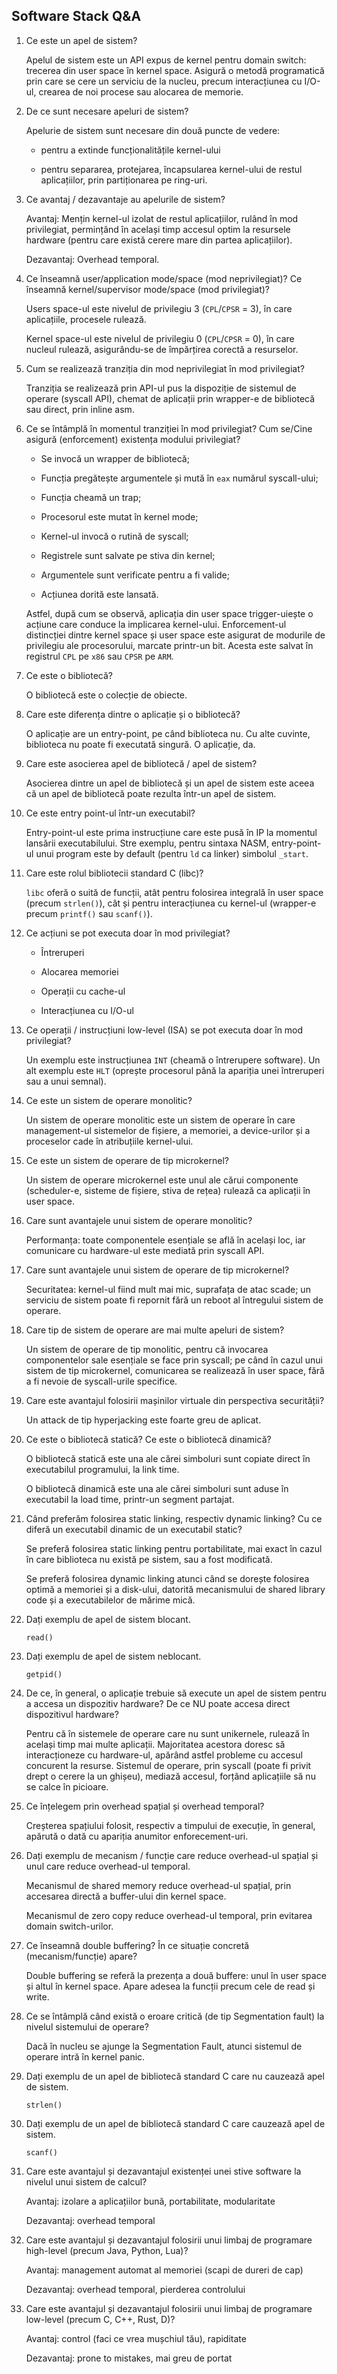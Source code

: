 ## Software Stack Q&A

1. Ce este un apel de sistem?

   Apelul de sistem este un API expus de kernel pentru domain switch: trecerea din user space în kernel space.
   Asigură o metodă programatică prin care se cere un serviciu de la nucleu, precum interacțiunea cu I/O-ul, crearea de noi procese sau alocarea de memorie.

1. De ce sunt necesare apeluri de sistem?

   Apelurie de sistem sunt necesare din două puncte de vedere:

   * pentru a extinde funcționalitățile kernel-ului

   * pentru separarea, protejarea, încapsularea kernel-ului de restul aplicațiilor, prin partiționarea pe ring-uri.

1. Ce avantaj / dezavantaje au apelurile de sistem?

   Avantaj: Mențin kernel-ul izolat de restul aplicațiilor, rulând în mod privilegiat, permințând în același timp accesul optim la resursele hardware (pentru care există cerere mare din partea aplicațiilor).

   Dezavantaj: Overhead temporal.

1. Ce înseamnă user/application mode/space (mod neprivilegiat)? Ce înseamnă kernel/supervisor mode/space (mod privilegiat)?

   Users space-ul este nivelul de privilegiu 3 (`CPL`/`CPSR` = 3), în care aplicațiile, procesele rulează.

   Kernel space-ul este nivelul de privilegiu 0 (`CPL`/`CPSR` = 0), în care nucleul rulează, asigurându-se de împărțirea corectă a resurselor.

1. Cum se realizează tranziția din mod neprivilegiat în mod privilegiat?

   Tranziția se realizează prin API-ul pus la dispoziție de sistemul de operare (syscall API), chemat de aplicații prin wrapper-e de bibliotecă sau direct, prin inline asm.

1. Ce se întâmplă în momentul tranziției în mod privilegiat? Cum se/Cine asigură (enforcement) existența modului privilegiat?

   * Se invocă un wrapper de bibliotecă;

   * Funcția pregătește argumentele și mută în `eax` numărul syscall-ului;

   * Funcția cheamă un trap;

   * Procesorul este mutat în kernel mode;

   * Kernel-ul invocă o rutină de syscall;

   * Registrele sunt salvate pe stiva din kernel;

   * Argumentele sunt verificate pentru a fi valide;

   * Acțiunea dorită este lansată.

   Astfel, după cum se observă, aplicația din user space trigger-uiește o acțiune care conduce la implicarea kernel-ului.
   Enforcement-ul distincției dintre kernel space și user space este asigurat de modurile de privilegiu ale procesorului, marcate printr-un bit.
   Acesta este salvat în registrul `CPL` pe `x86` sau `CPSR` pe `ARM`.

1. Ce este o bibliotecă?

   O bibliotecă este o colecție de obiecte.

1. Care este diferența dintre o aplicație și o bibliotecă?

   O aplicație are un entry-point, pe când biblioteca nu.
   Cu alte cuvinte, biblioteca nu poate fi executată singură.
   O aplicație, da.

1. Care este asocierea apel de bibliotecă / apel de sistem?

   Asocierea dintre un apel de bibliotecă și un apel de sistem este aceea că un apel de bibliotecă poate rezulta într-un apel de sistem.

1. Ce este entry point-ul într-un executabil?

   Entry-point-ul este prima instrucțiune care este pusă în IP la momentul lansării executabilului.
   Stre exemplu, pentru sintaxa NASM, entry-point-ul unui program este by default (pentru `ld` ca linker) simbolul `_start`.

1. Care este rolul bibliotecii standard C (libc)?

   `libc` oferă o suită de funcții, atât pentru folosirea integrală în user space (precum `strlen()`), cât și pentru interacțiunea cu kernel-ul (wrapper-e precum `printf()` sau `scanf()`).

1. Ce acțiuni se pot executa doar în mod privilegiat?

   * Întreruperi

   * Alocarea memoriei

   * Operații cu cache-ul

   * Interacțiunea cu I/O-ul

1. Ce operații / instrucțiuni low-level (ISA) se pot executa doar în mod privilegiat?

   Un exemplu este instrucțiunea `INT` (cheamă o întrerupere software).
   Un alt exemplu este `HLT` (oprește procesorul până la apariția unei întreruperi sau a unui semnal).

1. Ce este un sistem de operare monolitic?

   Un sistem de operare monolitic este un sistem de operare în care management-ul sistemelor de fișiere, a memoriei, a device-urilor și a proceselor cade în atribuțiile kernel-ului.

1. Ce este un sistem de operare de tip microkernel?

   Un sistem de operare microkernel este unul ale cărui componente (scheduler-e, sisteme de fișiere, stiva de rețea) rulează ca aplicații în user space.

1. Care sunt avantajele unui sistem de operare monolitic?

   Performanța: toate componentele esențiale se află în același loc, iar comunicare cu hardware-ul este mediată prin syscall API.

1. Care sunt avantajele unui sistem de operare de tip microkernel?

   Securitatea: kernel-ul fiind mult mai mic, suprafața de atac scade; un serviciu de sistem poate fi repornit fără un reboot al întregului sistem de operare.

1. Care tip de sistem de operare are mai multe apeluri de sistem?

   Un sistem de operare de tip monolitic, pentru că invocarea componentelor sale esențiale se face prin syscall; pe când în cazul unui sistem de tip microkernel, comunicarea se realizează în user space, fără a fi nevoie de syscall-urile specifice.

1. Care este avantajul folosirii mașinilor virtuale din perspectiva securității?

   Un attack de tip hyperjacking este foarte greu de aplicat.

1. Ce este o bibliotecă statică? Ce este o bibliotecă dinamică?

   O bibliotecă statică este una ale cărei simboluri sunt copiate direct în executabilul programului, la link time.

   O bibliotecă dinamică este una ale cărei simboluri sunt aduse în executabil la load time, printr-un segment partajat.

1. Când preferăm folosirea static linking, respectiv dynamic linking? Cu ce diferă un executabil dinamic de un executabil static?

   Se preferă folosirea static linking pentru portabilitate, mai exact în cazul în care biblioteca nu există pe sistem, sau a fost modificată.

   Se preferă folosirea dynamic linking atunci când se dorește folosirea optimă a memoriei și a disk-ului, datorită mecanismului de shared library code și a executabilelor de mărime mică.

1. Dați exemplu de apel de sistem blocant.

   `read()`

1. Dați exemplu de apel de sistem neblocant.

   `getpid()`

1. De ce, în general, o aplicație trebuie să execute un apel de sistem pentru a accesa un dispozitiv hardware? De ce NU poate accesa direct dispozitivul hardware?

   Pentru că în sistemele de operare care nu sunt unikernele, rulează în același timp mai multe aplicații.
   Majoritatea acestora doresc să interacționeze cu hardware-ul, apărând astfel probleme cu accesul concurent la resurse.
   Sistemul de operare, prin syscall (poate fi privit drept o cerere la un ghișeu), mediază accesul, forțând aplicațiile să nu se calce în picioare.

1. Ce înțelegem prin overhead spațial și overhead temporal?

   Creșterea spațiului folosit, respectiv a timpului de execuție, în general, apărută o dată cu apariția anumitor enforecement-uri.

1. Dați exemplu de mecanism / funcție care reduce overhead-ul spațial și unul care reduce overhead-ul temporal.

   Mecanismul de shared memory reduce overhead-ul spațial, prin accesarea directă a buffer-ului din kernel space.

   Mecanismul de zero copy reduce overhead-ul temporal, prin evitarea domain switch-urilor.

1. Ce înseamnă double buffering? În ce situație concretă (mecanism/funcție) apare?

   Double buffering se referă la prezența a două buffere: unul în user space și altul în kernel space.
   Apare adesea la funcții precum cele de read și write.

1. Ce se întâmplă când există o eroare critică (de tip Segmentation fault) la nivelul sistemului de operare?

   Dacă în nucleu se ajunge la Segmentation Fault, atunci sistemul de operare intră în kernel panic. 

1. Dați exemplu de un apel de bibliotecă standard C care nu cauzează apel de sistem.

   `strlen()`

1. Dați exemplu de un apel de bibliotecă standard C care cauzează apel de sistem.

   `scanf()`

1. Care este avantajul și dezavantajul existenței unei stive software la nivelul unui sistem de calcul?

   Avantaj: izolare a aplicațiilor bună, portabilitate, modularitate

   Dezavantaj: overhead temporal

1. Care este avantajul și dezavantajul folosirii unui limbaj de programare high-level (precum Java, Python, Lua)?

   Avantaj: management automat al memoriei (scapi de dureri de cap)

   Dezavantaj: overhead temporal, pierderea controlului

1. Care este avantajul și dezavantajul folosirii unui limbaj de programare low-level (precum C, C++, Rust, D)?

   Avantaj: control (faci ce vrea mușchiul tău), rapiditate

   Dezavantaj: prone to mistakes, mai greu de portat

